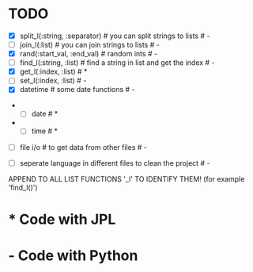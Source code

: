 # TODO
- [X] split_l(:string, :separator) # you can split strings to lists # -
- [ ] join_l(:list) # you can join strings to lists # -
- [X] rand(:start_val, :end_val) # random ints # -
- [ ] find_l(:string, :list) # find a string in list and get the index # -
- [X] get_l(:index, :list) # *
- [ ] set_l(:index, :list) # -
- [X] datetime # some date functions # -
- - [ ] date # *
- - [ ] time # *
- [ ] file i/o # to get data from other files # -
- [ ] seperate language in different files to clean the project # -


APPEND TO ALL LIST FUNCTIONS '_l' TO IDENTIFY THEM! (for example 'find_l()')

# * Code with JPL
# - Code with Python